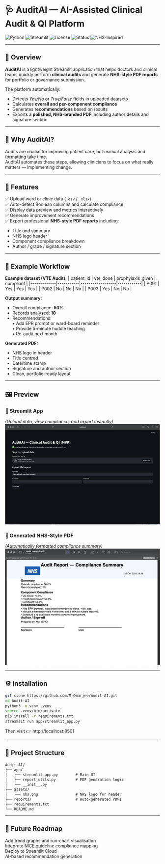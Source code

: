 # 🩺 AuditAI — AI-Assisted Clinical Audit & QI Platform

<p align="center">
   
![Python](https://img.shields.io/badge/Python-3.11-blue?logo=python)
![Streamlit](https://img.shields.io/badge/Built%20with-Streamlit-ff4b4b?logo=streamlit)
![License](https://img.shields.io/badge/License-MIT-green)
![Status](https://img.shields.io/badge/Version-1.0.0-success)
![NHS-Inspired](https://img.shields.io/badge/Design-NHS%20Style-blue)

</p>

---

## 📘 Overview

**AuditAI** is a lightweight Streamlit application that helps doctors and clinical teams quickly perform **clinical audits** and generate **NHS-style PDF reports** for portfolio or governance submission.

The platform automatically:
- Detects *Yes/No* or *True/False* fields in uploaded datasets  
- Calculates **overall and per-component compliance**
- Generates **recommendations** based on results  
- Exports a **polished, NHS-branded PDF** including author details and signature section  

---

## 🧠 Why AuditAI?

Audits are crucial for improving patient care, but manual analysis and formatting take time.  
AuditAI automates these steps, allowing clinicians to focus on what really matters — implementing change.

---

## 🚀 Features

✅ Upload ward or clinic data (`.csv` / `.xlsx`)  
✅ Auto-detect Boolean columns and calculate compliance  
✅ Display data preview and metrics interactively  
✅ Generate improvement recommendations  
✅ Export professional **NHS-style PDF reports** including:
   - Title and summary
   - NHS logo header
   - Component compliance breakdown
   - Author / grade / signature section

---

## 🧩 Example Workflow

**Example dataset (VTE Audit):**
| patient_id | vte_done | prophylaxis_given | compliant |
|-------------|-----------|------------------|------------|
| P001 | Yes | Yes | Yes |
| P002 | No | No | No |
| P003 | Yes | No | No |

**Output summary:**
- Overall compliance: **50%**
- Records analysed: **10**
- Recommendations:  
  • Add EPR prompt or ward-board reminder  
  • Provide 5-minute huddle teaching  
  • Re-audit next month  

**Generated PDF:**
- NHS logo in header  
- Title centred  
- Date/time stamp  
- Signature and author section  
- Clean, portfolio-ready layout

---

## 🖼️ Preview

### 🔹 Streamlit App  
*(Upload data, view compliance, and export instantly)*  
![App Preview](assets/streamlit_dashboard.png)
### 🔹 Generated NHS-Style PDF  
*(Automatically formatted compliance summary)*  
![PDF Preview](assets/audit_pdf.png)

---

## ⚙️ Installation

```bash
git clone https://github.com/M-Omarjee/Audit-AI.git
cd Audit-AI
python3 -m venv .venv
source .venv/bin/activate
pip install -r requirements.txt
streamlit run app/streamlit_app.py
```
Then visit 👉 http://localhost:8501

---

## 🧱 Project Structure
```
Audit-AI/
├── app/
│   ├── streamlit_app.py        # Main UI
│   ├── report_utils.py         # PDF generation logic
│   └── __init__.py
├── assets/
│   └── nhs.png                 # NHS logo for header
├── reports/                    # Auto-generated PDFs
├── requirements.txt
└── README.md
```

---

## 🩵 Future Roadmap

Add trend graphs and run-chart visualisation  
Integrate NICE guideline compliance mapping  
Deploy to Streamlit Cloud  
AI-based recommendation generation  
